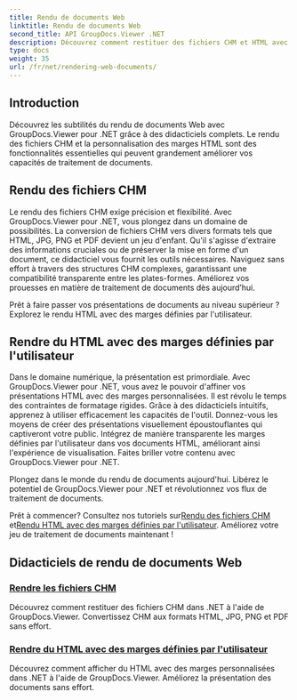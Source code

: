 ```yaml
---
title: Rendu de documents Web
linktitle: Rendu de documents Web
second_title: API GroupDocs.Viewer .NET
description: Découvrez comment restituer des fichiers CHM et HTML avec des marges personnalisées dans .NET à l'aide de GroupDocs.Viewer. Convertissez CHM aux formats HTML, JPG, PNG et PDF en toute transparence.
type: docs
weight: 35
url: /fr/net/rendering-web-documents/
---
```

## Introduction

Découvrez les subtilités du rendu de documents Web avec GroupDocs.Viewer pour .NET grâce à des didacticiels complets. Le rendu des fichiers CHM et la personnalisation des marges HTML sont des fonctionnalités essentielles qui peuvent grandement améliorer vos capacités de traitement de documents.

## Rendu des fichiers CHM

Le rendu des fichiers CHM exige précision et flexibilité. Avec GroupDocs.Viewer pour .NET, vous plongez dans un domaine de possibilités. La conversion de fichiers CHM vers divers formats tels que HTML, JPG, PNG et PDF devient un jeu d'enfant. Qu'il s'agisse d'extraire des informations cruciales ou de préserver la mise en forme d'un document, ce didacticiel vous fournit les outils nécessaires. Naviguez sans effort à travers des structures CHM complexes, garantissant une compatibilité transparente entre les plates-formes. Améliorez vos prouesses en matière de traitement de documents dès aujourd’hui.

Prêt à faire passer vos présentations de documents au niveau supérieur ? Explorez le rendu HTML avec des marges définies par l'utilisateur.

## Rendre du HTML avec des marges définies par l'utilisateur

Dans le domaine numérique, la présentation est primordiale. Avec GroupDocs.Viewer pour .NET, vous avez le pouvoir d'affiner vos présentations HTML avec des marges personnalisées. Il est révolu le temps des contraintes de formatage rigides. Grâce à des didacticiels intuitifs, apprenez à utiliser efficacement les capacités de l'outil. Donnez-vous les moyens de créer des présentations visuellement époustouflantes qui captiveront votre public. Intégrez de manière transparente les marges définies par l'utilisateur dans vos documents HTML, améliorant ainsi l'expérience de visualisation. Faites briller votre contenu avec GroupDocs.Viewer pour .NET.

Plongez dans le monde du rendu de documents aujourd'hui. Libérez le potentiel de GroupDocs.Viewer pour .NET et révolutionnez vos flux de traitement de documents.

 Prêt à commencer? Consultez nos tutoriels sur[Rendu des fichiers CHM](./render-chm/) et[Rendu HTML avec des marges définies par l'utilisateur](./render-html-margins/). Améliorez votre jeu de traitement de documents maintenant !
## Didacticiels de rendu de documents Web
### [Rendre les fichiers CHM](./render-chm/)
Découvrez comment restituer des fichiers CHM dans .NET à l'aide de GroupDocs.Viewer. Convertissez CHM aux formats HTML, JPG, PNG et PDF sans effort.
### [Rendre du HTML avec des marges définies par l'utilisateur](./render-html-margins/)
Découvrez comment afficher du HTML avec des marges personnalisées dans .NET à l'aide de GroupDocs.Viewer. Améliorez la présentation des documents sans effort.